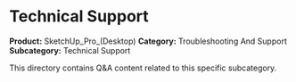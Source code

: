 # Technical Support

**Product:** SketchUp_Pro_(Desktop)
**Category:** Troubleshooting And Support
**Subcategory:** Technical Support

This directory contains Q&A content related to this specific subcategory.
